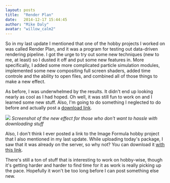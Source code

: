 ```yaml
---
layout: posts
title:  "Render Plan"
date:   2014-12-17 15:44:45
author: "Mike Daly"
avatar: "willow_calm2"
---
```

So in my last update I mentioned that one of the hobby projects I worked on was called Render Plan, and it was a program for testing out data-driven rendering pipeline. I got the urge to try out some new techniques (new to me, at least) so I dusted it off and put some new features in. More specifically, I added some more complicated particle simulation modules, implemented some new compositing full screen shaders, added time controle and the ability to open files, and combined all of those things to make a new effect.

As before, I was underwhelmed by the results. It didn't end up looking nearly as cool as I had hoped. Oh well, it was still fun to work on and I learned some new stuff. Also, I'm going to do something I neglected to do before and actually post a [download link](/downloads/tools/renderplan_141201.zip).

![](https://content.duelingmonkeys.com/filespace/mike/renderplan_10.png)
_Screenshot of the new effect for those who don't want to hassle with downloading stuff_

Also, I don't think I ever posted a link to the Image Formula hobby project that I also mentioned in my last update. While uploading today's package, I saw that it was already on the server, so why not? You can download it [with this link](/downloads/tools/imageformula_130925.zip).

There's still a ton of stuff that is interesting to work on hobby-wise, though it's getting harder and harder to find time for it as work is really picking up the pace. Hopefully it won't be too long before I can post something else new.